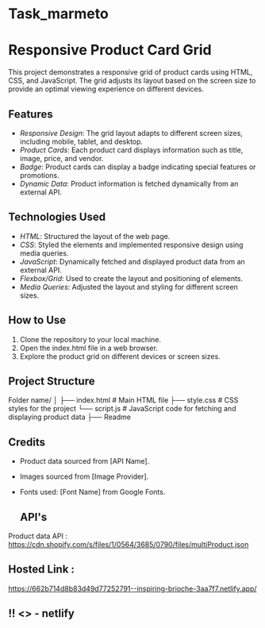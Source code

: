 # Task_marmeto

# Responsive Product Card Grid

This project demonstrates a responsive grid of product cards using HTML, CSS, and JavaScript. The grid adjusts its layout based on the screen size to provide an optimal viewing experience on different devices.

## Features

- *Responsive Design*: The grid layout adapts to different screen sizes, including mobile, tablet, and desktop.
- *Product Cards*: Each product card displays information such as title, image, price, and vendor.
- *Badge*: Product cards can display a badge indicating special features or promotions.
- *Dynamic Data*: Product information is fetched dynamically from an external API.

## Technologies Used

- *HTML*: Structured the layout of the web page.
- *CSS*: Styled the elements and implemented responsive design using media queries.
- *JavaScript*: Dynamically fetched and displayed product data from an external API.
- *Flexbox/Grid*: Used to create the layout and positioning of elements.
- *Media Queries*: Adjusted the layout and styling for different screen sizes.

## How to Use

1. Clone the repository to your local machine.
2. Open the index.html file in a web browser.
3. Explore the product grid on different devices or screen sizes.

## Project Structure


Folder name/
│
├── index.html        # Main HTML file
├── style.css         # CSS styles for the project
└── script.js         # JavaScript code for fetching and displaying product data
├── Readme


## Credits

- Product data sourced from [API Name].
- Images sourced from [Image Provider].
- Fonts used: [Font Name] from Google Fonts.

  ## API's

Product data API :  https://cdn.shopify.com/s/files/1/0564/3685/0790/files/multiProduct.json

## Hosted Link : 

https://662b714d8b83d49d77252791--inspiring-brioche-3aa7f7.netlify.app/

!! <<Hosting platform used >> - netlify
---
